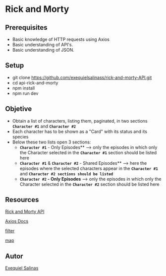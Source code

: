 # Rick and Morty

## Prerequisites

- Basic knowledge of HTTP requests using Axios
- Basic understanding of API's.
- Basic understanding of JSON.

## Setup

- git clone https://github.com/exequielsalinass/rick-and-morty-API.git
- cd api-rick-and-morty
- npm install
- npm run dev

## Objetive

- Obtain a list of characters, listing them, paginated, in two sections **`Character #1`** and **`Character #2`**
- Each character has to be shown as a "Card" with its status and its species
- Below these two lists open 3 sections:
    - **`Character #1`** - Only Episodes** —> only the episodes in which only the Character selected in the **`Character #1`** section should be listed here
    - **`Character #1`** & **`Character #2`** - Shared Episodes** —> here the episodes where the selected characters appear in the **`Character #1`** and **`Character #2 sections should be listed `**
    - **`Character #2` - Only Episodes** —> only the episodes in which only the Character selected in the **`Character #2`** section should be listed here


## Resources

[Rick and Morty API](https://rickandmortyapi.com/documentation/)

[Axios Docs](https://github.com/axios/axios)

[filter](https://developer.mozilla.org/en-US/docs/Web/JavaScript/Reference/Global_Objects/Array/filter)

[map](https://developer.mozilla.org/en-US/docs/Web/JavaScript/Reference/Global_Objects/Array/map)


## Autor

[Exequiel Salinas](https://github.com/exequielsalinass)
